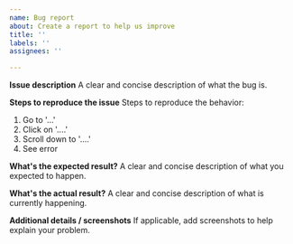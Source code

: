 ```yaml
---
name: Bug report
about: Create a report to help us improve
title: ''
labels: ''
assignees: ''

---
```


**Issue description**
A clear and concise description of what the bug is.

**Steps to reproduce the issue**
Steps to reproduce the behavior:
1. Go to '...'
2. Click on '....'
3. Scroll down to '....'
4. See error

**What's the expected result?**
A clear and concise description of what you expected to happen.

**What's the actual result?**
A clear and concise description of what is currently happening.

**Additional details / screenshots**
If applicable, add screenshots to help explain your problem.
